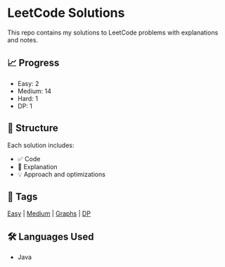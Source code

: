 # LeetCode Solutions

This repo contains my solutions to LeetCode problems with explanations and notes.

## 📈 Progress
- Easy: 2
- Medium: 14
- Hard: 1
- DP: 1

## 📂 Structure
Each solution includes:
- ✅ Code
- 🧠 Explanation
- 💡 Approach and optimizations

## 🧾 Tags
[Easy](./problems/easy) | [Medium](./problems/medium) |  [Graphs](./problems/graphs) | [DP](./problems/DP)

## 🛠 Languages Used
- Java